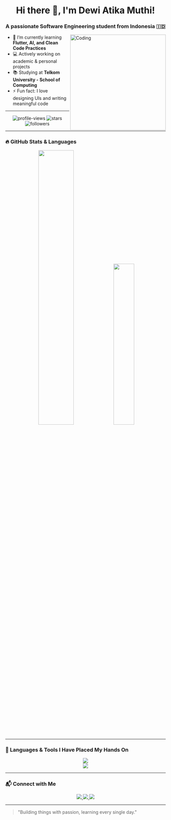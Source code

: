 <h1 align="center">Hi there 👋, I'm Dewi Atika Muthi!</h1>
<h3 align="center">A passionate Software Engineering student from Indonesia 🇮🇩</h3>

<img align="right" alt="Coding" width="300" src="https://media.giphy.com/media/ZVik7pBtu9dNS/giphy.gif">

- 🌱 I’m currently learning **Flutter, AI, and Clean Code Practices**
- 💻 Actively working on academic & personal projects
- 📚 Studying at **Telkom University - School of Computing**
- ⚡ Fun fact: I love designing UIs and writing meaningful code

---

<p align="center">
  <img src="https://komarev.com/ghpvc/?username=tikature&label=PROFILE+VIEWS&color=0e75b6&style=flat" alt="profile-views"/>
  <img src="https://img.shields.io/github/stars/tikature?style=flat&color=cc3366&label=STARS" alt="stars"/>
  <img src="https://img.shields.io/github/followers/tikature?style=flat&color=0e75b6&label=FOLLOWERS" alt="followers"/>
</p>

---

### 🔥 GitHub Stats & Languages
<p align="center">
  <img src="https://github-readme-stats.vercel.app/api?username=tikature&show_icons=true&theme=tokyonight&hide_border=true" width="47%"/>
  <img src="https://github-readme-stats.vercel.app/api/top-langs/?username=tikature&layout=compact&theme=tokyonight&hide_border=true" width="36%"/>
</p>

---

### 🧠 Languages & Tools I Have Placed My Hands On

<p align="center">
  <img src="https://skillicons.dev/icons?i=java,python,dart,flutter,js,html,css,figma,git,github,vscode,androidstudio,postman,linux,bash" /><br/>
  <img src="https://skillicons.dev/icons?i=nodejs,mongodb,mysql,c,cpp,cs,bootstrap,tailwind" />
</p>

---

### 📬 Connect with Me

<p align="center">
  <a href="https://linkedin.com/in/tikature" target="_blank">
    <img src="https://img.shields.io/badge/LinkedIn-%230077B5.svg?style=for-the-badge&logo=linkedin&logoColor=white" />
  </a>
  <a href="mailto:tikature@example.com">
    <img src="https://img.shields.io/badge/Gmail-D14836?style=for-the-badge&logo=gmail&logoColor=white" />
  </a>
  <a href="https://instagram.com/tikature">
    <img src="https://img.shields.io/badge/Instagram-E4405F?style=for-the-badge&logo=instagram&logoColor=white" />
  </a>
</p>

---

> "Building things with passion, learning every single day."

